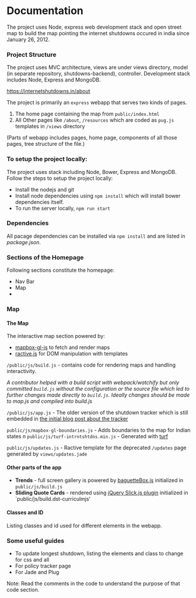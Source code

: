 Documentation
=============
The project uses Node, express web development stack and open street map to build the map pointing the internet shutdowns occured in india since January 26, 2012. 

### Project Structure
The project uses MVC architecture, views are under views directory, model (in separate repository, shutdowns-backend), controller. Development stack includes Node, Express and MongoDB.

https://internetshutdowns.in/about

The project is primarily an `express` webapp that serves two kinds of pages.
1. The home page containing the map from `public/index.html`
2. All Other pages like `/about`, `/resources` which are coded as `pug.js` templates in `/views` directory

(Parts of webapp includes pages, home page, components of all those pages, tree structure of the file.)


### To setup the project locally:
The project uses stack including Node, Bower, Express and MongoDB. Follow the steps to setup the project locally:
* Install the nodejs and git
* Install node dependencies using `npm install` which will install bower dependencies itself.
* To run the server locally, `npm run start`

### Dependencies
All pacage dependencies can be installed via `npm install` and are listed in *package.json*.


### Sections of the Homepage
Following sections constitute the homepage:
* Nav Bar
* Map
*

### Map
#### The Map
The interactive map section powered by:
* [mapbox-gl-js](https://github.com/mapbox/mapbox-gl-js) to fetch and render maps
* [ractive.js](https://github.com/ractivejs/ractive) for DOM manipulation with templates

`/public/js/build.js` - contains code for rendering maps and handling interactivity.

*A contributor helped with a build script with webpack/watchify but only committed `build.js`
without the configuration or the source file which led to further changes made
directly to `build.js`. Ideally changes should be made to map.js and compiled into build.js*

`/public/js/app.js` - The older version of the shutdown tracker which is still
embedded in [the initial blog post about the tracker](https://sflc.in/internet-shutdown-tracker-india-20132016)

`public/js/mapbox-gl-boundaries.js` - Adds boundaries to the map for Indian states
n
`public/js/turf-intrntshtdns.min.js` - Generated with [turf](https://docs.mapbox.com/help/glossary/turf/)

`public/js/updates.js` - Ractive template for the deprecated `/updates` page
generated by `views/updates.jade`

#### Other parts of the app
* **Trends** - full screen gallery is powered by [baguetteBox.js](https://feimosi.github.io/baguetteBox.js/)
initialized in `public/js/build.js`
* **Sliding Quote Cards** - rendered using [jQuery Slick.js plugin](http://kenwheeler.github.io/slick/)
initialized in `public/js/build.dst-curriculmjs'


#### Classes and ID
Listing classes and id used for different elements in the webapp.


### Some useful guides
* To update longest shutdown, listing the elements and class to change for css and all
* For policy tracker page
* For Jade and Plug


Note: Read the comments in the code to understand the purpose of that code section.




[1]:
[2]:
[3]:
[4]:

